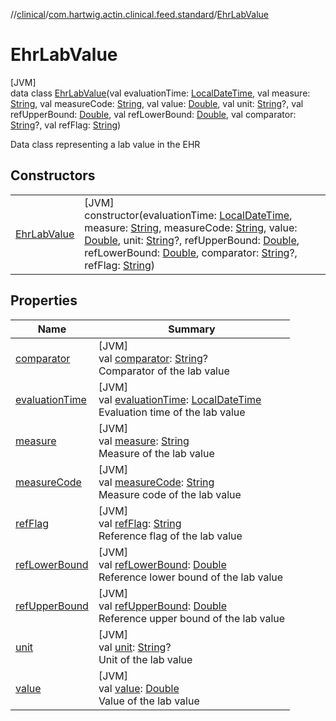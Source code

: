 //[clinical](../../../index.md)/[com.hartwig.actin.clinical.feed.standard](../index.md)/[EhrLabValue](index.md)

# EhrLabValue

[JVM]\
data class [EhrLabValue](index.md)(val evaluationTime: [LocalDateTime](https://docs.oracle.com/javase/8/docs/api/java/time/LocalDateTime.html), val measure: [String](https://kotlinlang.org/api/latest/jvm/stdlib/kotlin/-string/index.html), val measureCode: [String](https://kotlinlang.org/api/latest/jvm/stdlib/kotlin/-string/index.html), val value: [Double](https://kotlinlang.org/api/latest/jvm/stdlib/kotlin/-double/index.html), val unit: [String](https://kotlinlang.org/api/latest/jvm/stdlib/kotlin/-string/index.html)?, val refUpperBound: [Double](https://kotlinlang.org/api/latest/jvm/stdlib/kotlin/-double/index.html), val refLowerBound: [Double](https://kotlinlang.org/api/latest/jvm/stdlib/kotlin/-double/index.html), val comparator: [String](https://kotlinlang.org/api/latest/jvm/stdlib/kotlin/-string/index.html)?, val refFlag: [String](https://kotlinlang.org/api/latest/jvm/stdlib/kotlin/-string/index.html))

Data class representing a lab value in the EHR

## Constructors

| | |
|---|---|
| [EhrLabValue](-ehr-lab-value.md) | [JVM]<br>constructor(evaluationTime: [LocalDateTime](https://docs.oracle.com/javase/8/docs/api/java/time/LocalDateTime.html), measure: [String](https://kotlinlang.org/api/latest/jvm/stdlib/kotlin/-string/index.html), measureCode: [String](https://kotlinlang.org/api/latest/jvm/stdlib/kotlin/-string/index.html), value: [Double](https://kotlinlang.org/api/latest/jvm/stdlib/kotlin/-double/index.html), unit: [String](https://kotlinlang.org/api/latest/jvm/stdlib/kotlin/-string/index.html)?, refUpperBound: [Double](https://kotlinlang.org/api/latest/jvm/stdlib/kotlin/-double/index.html), refLowerBound: [Double](https://kotlinlang.org/api/latest/jvm/stdlib/kotlin/-double/index.html), comparator: [String](https://kotlinlang.org/api/latest/jvm/stdlib/kotlin/-string/index.html)?, refFlag: [String](https://kotlinlang.org/api/latest/jvm/stdlib/kotlin/-string/index.html)) |

## Properties

| Name | Summary |
|---|---|
| [comparator](comparator.md) | [JVM]<br>val [comparator](comparator.md): [String](https://kotlinlang.org/api/latest/jvm/stdlib/kotlin/-string/index.html)?<br>Comparator of the lab value |
| [evaluationTime](evaluation-time.md) | [JVM]<br>val [evaluationTime](evaluation-time.md): [LocalDateTime](https://docs.oracle.com/javase/8/docs/api/java/time/LocalDateTime.html)<br>Evaluation time of the lab value |
| [measure](measure.md) | [JVM]<br>val [measure](measure.md): [String](https://kotlinlang.org/api/latest/jvm/stdlib/kotlin/-string/index.html)<br>Measure of the lab value |
| [measureCode](measure-code.md) | [JVM]<br>val [measureCode](measure-code.md): [String](https://kotlinlang.org/api/latest/jvm/stdlib/kotlin/-string/index.html)<br>Measure code of the lab value |
| [refFlag](ref-flag.md) | [JVM]<br>val [refFlag](ref-flag.md): [String](https://kotlinlang.org/api/latest/jvm/stdlib/kotlin/-string/index.html)<br>Reference flag of the lab value |
| [refLowerBound](ref-lower-bound.md) | [JVM]<br>val [refLowerBound](ref-lower-bound.md): [Double](https://kotlinlang.org/api/latest/jvm/stdlib/kotlin/-double/index.html)<br>Reference lower bound of the lab value |
| [refUpperBound](ref-upper-bound.md) | [JVM]<br>val [refUpperBound](ref-upper-bound.md): [Double](https://kotlinlang.org/api/latest/jvm/stdlib/kotlin/-double/index.html)<br>Reference upper bound of the lab value |
| [unit](unit.md) | [JVM]<br>val [unit](unit.md): [String](https://kotlinlang.org/api/latest/jvm/stdlib/kotlin/-string/index.html)?<br>Unit of the lab value |
| [value](value.md) | [JVM]<br>val [value](value.md): [Double](https://kotlinlang.org/api/latest/jvm/stdlib/kotlin/-double/index.html)<br>Value of the lab value |

